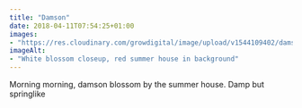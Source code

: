 ```yaml
---
title: "Damson"
date: 2018-04-11T07:54:25+01:00
images: 
- "https://res.cloudinary.com/growdigital/image/upload/v1544109402/damson-blossom-41382003011.jpg"
imageAlt: 
- "White blossom closeup, red summer house in background"
---
```


Morning morning, damson blossom by the summer house. Damp but springlike
